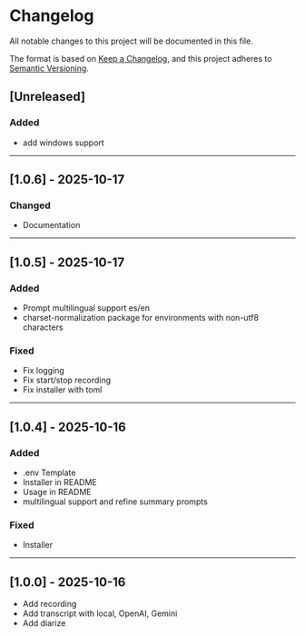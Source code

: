 # Changelog

All notable changes to this project will be documented in this file.

The format is based on [Keep a Changelog](https://keepachangelog.com/en/1.1.0/),
and this project adheres to [Semantic Versioning](https://semver.org/spec/v2.0.0.html).

## [Unreleased]

### Added
- add windows support

---

## [1.0.6] - 2025-10-17

### Changed
- Documentation

---

## [1.0.5] - 2025-10-17

### Added
- Prompt multilingual support es/en
- charset-normalization package for environments with non-utf8 characters

### Fixed
- Fix logging
- Fix start/stop recording
- Fix installer with toml

---

## [1.0.4] - 2025-10-16

### Added
- .env Template
- Installer in README
- Usage in README
- multilingual support and refine summary prompts

### Fixed
- Installer

---

## [1.0.0] - 2025-10-16

- Add recording
- Add transcript with local, OpenAI, Gemini
- Add diarize
